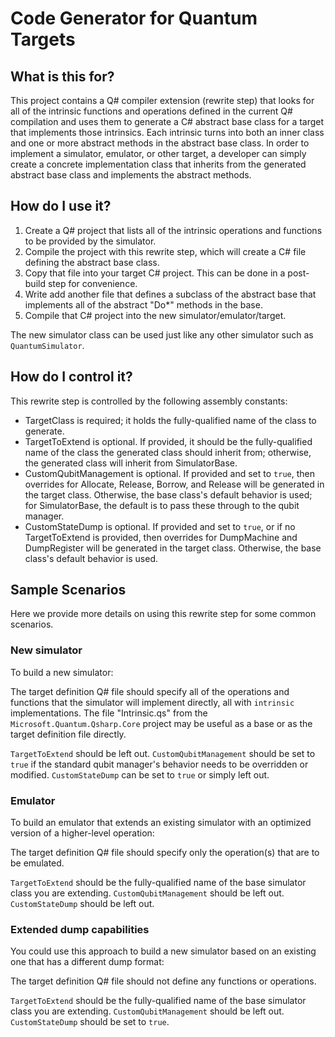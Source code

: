 ﻿# Code Generator for Quantum Targets

## What is this for?

This project contains a Q# compiler extension (rewrite step) that looks for
all of the intrinsic functions and operations defined in the current Q#
compilation and uses them to generate a C# abstract base class for a target
that implements those intrinsics.
Each intrinsic turns into both an inner class and one or more abstract methods
in the abstract base class.
In order to implement a simulator, emulator, or other target, a developer can
simply create a concrete implementation class that inherits from the generated
abstract base class and implements the abstract methods.

## How do I use it?

1. Create a Q# project that lists all of the intrinsic operations and
   functions to be provided by the simulator.
1. Compile the project with this rewrite step, which will create a C# file
   defining the abstract base class. 
1. Copy that file into your target C# project. This can be done in a 
   post-build step for convenience.
1. Write add another file that defines a subclass of the abstract base that
   implements all of the abstract "Do*" methods in the base.
1. Compile that C# project into the new simulator/emulator/target.

The new simulator class can be used just like any other simulator such as
`QuantumSimulator`.

## How do I control it?

This rewrite step is controlled by the following assembly constants:

- TargetClass is required; it holds the fully-qualified name of the class to
  generate.
- TargetToExtend is optional. If provided, it should be the fully-qualified
  name of the class the generated class should inherit from; otherwise, the
  generated class will inherit from SimulatorBase.
- CustomQubitManagement is optional. If provided and set to `true`, then
  overrides for Allocate, Release, Borrow, and Release will be generated in
  the target class. Otherwise, the base class's default behavior is used; for
  SimulatorBase, the default is to pass these through to the qubit manager.
- CustomStateDump is optional. If provided and set to `true`, or if no 
  TargetToExtend is provided, then overrides for DumpMachine and DumpRegister
  will be generated in the target class. Otherwise, the base class's default
  behavior is used.

## Sample Scenarios

Here we provide more details on using this rewrite step for some common
scenarios.

### New simulator

To build a new simulator:

The target definition Q# file should specify all of the operations and
functions that the simulator will implement directly, all with `intrinsic`
implementations.
The file "Intrinsic.qs" from the `Microsoft.Quantum.Qsharp.Core` project may
be useful as a base or as the target definition file directly.

`TargetToExtend` should be left out.
`CustomQubitManagement` should be set to `true` if the standard qubit manager's
behavior needs to be overridden or modified.
`CustomStateDump` can be set to `true` or simply left out.

### Emulator

To build an emulator that extends an existing simulator with an optimized
version of a higher-level operation:

The target definition Q# file should specify only the operation(s) that are to
be emulated.

`TargetToExtend` should be the fully-qualified name of the base simulator
class you are extending.
`CustomQubitManagement` should be left out.
`CustomStateDump` should be left out.

### Extended dump capabilities

You could use this approach to build a new simulator based on an existing one
that has a different dump format:

The target definition Q# file should not define any functions or operations.

`TargetToExtend` should be the fully-qualified name of the base simulator
class you are extending.
`CustomQubitManagement` should be left out.
`CustomStateDump` should be set to `true`.
